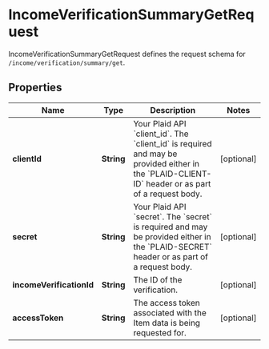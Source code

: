 

# IncomeVerificationSummaryGetRequest

IncomeVerificationSummaryGetRequest defines the request schema for `/income/verification/summary/get`.

## Properties

| Name | Type | Description | Notes |
|------------ | ------------- | ------------- | -------------|
|**clientId** | **String** | Your Plaid API &#x60;client_id&#x60;. The &#x60;client_id&#x60; is required and may be provided either in the &#x60;PLAID-CLIENT-ID&#x60; header or as part of a request body. |  [optional] |
|**secret** | **String** | Your Plaid API &#x60;secret&#x60;. The &#x60;secret&#x60; is required and may be provided either in the &#x60;PLAID-SECRET&#x60; header or as part of a request body. |  [optional] |
|**incomeVerificationId** | **String** | The ID of the verification. |  [optional] |
|**accessToken** | **String** | The access token associated with the Item data is being requested for. |  [optional] |



